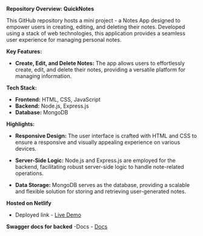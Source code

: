 **Repository Overview: QuickNotes**

This GitHub repository hosts a mini project - a Notes App designed to empower users in creating, editing, and deleting their notes. Developed using a stack of web technologies, this application provides a seamless user experience for managing personal notes.

**Key Features:**
- **Create, Edit, and Delete Notes:** The app allows users to effortlessly create, edit, and delete their notes, providing a versatile platform for managing information.

**Tech Stack:**
- **Frontend:** HTML, CSS, JavaScript
- **Backend:** Node.js, Express.js
- **Database:** MongoDB

**Highlights:**
- **Responsive Design:** The user interface is crafted with HTML and CSS to ensure a responsive and visually appealing experience on various devices.
  
- **Server-Side Logic:** Node.js and Express.js are employed for the backend, facilitating robust server-side logic to handle note-related operations.

- **Data Storage:** MongoDB serves as the database, providing a scalable and flexible solution for storing and retrieving user-generated notes.

**Hosted on Netlify**
- Deployed link - <a href="https://main--quicknotes-sreeharsha.netlify.app/" target="_blank">Live Demo</a>

**Swagger docs for backed**
-Docs - <a href="https://notesapi-jpgf.onrender.com/apidocs/" target="_blank">Docs</a>


